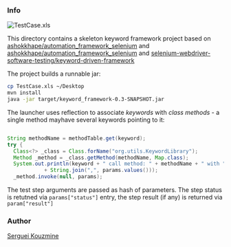 ### Info

![TestCase.xls](https://github.com/sergueik/selenium_java/blob/master/keyword_driven_framework/images/testcase.png)

This directory contains a skeleton keyword framework project based on
[ashokkhape/automation_framework_selenium](https://github.com/ashokkhape/automation_framework_selenium) and [ashokkhape/automation_framework_selenium](https://github.com/ashokkhape/automation_framework_selenium) and [selenium-webdriver-software-testing/keyword-driven-framework](https://github.com/selenium-webdriver-software-testing/keyword-driven-framework)

The project builds a runnable jar:
```bash
cp TestCase.xls ~/Desktop
mvn install
java -jar target/keyword_framework-0.3-SNAPSHOT.jar
```
The launcher uses reflection to associate _keywords_ with *class methods* - a single method mayhave several keywords pointing to it:
```java

String methodName = methodTable.get(keyword);
try {
  Class<?> _class = Class.forName("org.utils.KeywordLibrary");
  Method _method = _class.getMethod(methodName, Map.class);
  System.out.println(keyword + " call method: " + methodName + " with "
			+ String.join(",", params.values()));
  _method.invoke(null, params);
```

The test step arguments are passed as hash of parameters. The step status is retutned via `params["status"]` entry, the step result (if any) is returned via `param["result"]`

### Author
[Serguei Kouzmine](kouzmine_serguei@yahoo.com)
